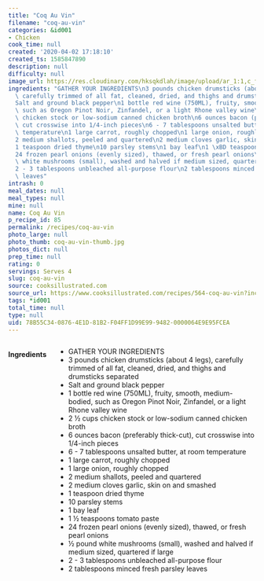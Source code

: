 ```yaml
---
title: "Coq Au Vin"
filename: "coq-au-vin"
categories: &id001
- Chicken
cook_time: null
created: '2020-04-02 17:18:10'
created_ts: 1585847890
description: null
difficulty: null
image_url: https://res.cloudinary.com/hksqkdlah/image/upload/ar_1:1,c_fill,dpr_2.0,f_auto,fl_lossy.progressive.strip_profile,g_faces:auto,q_auto:low,w_344/2940_coqauvin-article
ingredients: "GATHER YOUR INGREDIENTS\n3 pounds chicken drumsticks (about 4 legs),\
  \ carefully trimmed of all fat, cleaned, dried, and thighs and drumsticks separated\n\
  Salt and ground black pepper\n1 bottle red wine (750ML), fruity, smooth, medium-bodied,\
  \ such as Oregon Pinot Noir, Zinfandel, or a light Rhone valley wine\n2 \xBD cups\
  \ chicken stock or low-sodium canned chicken broth\n6 ounces bacon (preferably thick-cut),\
  \ cut crosswise into 1/4-inch pieces\n6 - 7 tablespoons unsalted butter, at room\
  \ temperature\n1 large carrot, roughly chopped\n1 large onion, roughly chopped\n\
  2 medium shallots, peeled and quartered\n2 medium cloves garlic, skin on and smashed\n\
  1 teaspoon dried thyme\n10 parsley stems\n1 bay leaf\n1 \xBD teaspoons tomato paste\n\
  24 frozen pearl onions (evenly sized), thawed, or fresh pearl onions\n\xBD pound\
  \ white mushrooms (small), washed and halved if medium sized, quartered if large\n\
  2 - 3 tablespoons unbleached all-purpose flour\n2 tablespoons minced fresh parsley\
  \ leaves"
intrash: 0
meal_dates: null
meal_types: null
mine: null
name: Coq Au Vin
p_recipe_id: 85
permalink: /recipes/coq-au-vin
photo_large: null
photo_thumb: coq-au-vin-thumb.jpg
photos_dict: null
prep_time: null
rating: 0
servings: Serves 4
slug: coq-au-vin
source: cooksillustrated.com
source_url: https://www.cooksillustrated.com/recipes/564-coq-au-vin?incode=MCSCM00L0&ref=new_search_experience_17
tags: *id001
total_time: null
type: null
uid: 78B55C34-0876-4E1D-81B2-F04FF1D99E99-9482-0000064E9E95FCEA
---
```

<div class="large-8 medium-7 columns" id="writeup">	</div><!-- #writeup -->
</div><!-- #row-one -->
<div class="row" id="row-two">	<div class="medium-4 small-5 columns" id="ingredients"><h4>Ingredients</h4><div class="box box-ingredients content"><ul>
<li>GATHER YOUR INGREDIENTS</li>
<li>3 pounds chicken drumsticks (about 4 legs), carefully trimmed of all fat, cleaned, dried, and thighs and drumsticks separated</li>
<li>Salt and ground black pepper</li>
<li>1 bottle red wine (750ML), fruity, smooth, medium-bodied, such as Oregon Pinot Noir, Zinfandel, or a light Rhone valley wine</li>
<li>2 ½ cups chicken stock or low-sodium canned chicken broth</li>
<li>6 ounces bacon (preferably thick-cut), cut crosswise into 1/4-inch pieces</li>
<li>6 - 7 tablespoons unsalted butter, at room temperature</li>
<li>1 large carrot, roughly chopped</li>
<li>1 large onion, roughly chopped</li>
<li>2 medium shallots, peeled and quartered</li>
<li>2 medium cloves garlic, skin on and smashed</li>
<li>1 teaspoon dried thyme</li>
<li>10 parsley stems</li>
<li>1 bay leaf</li>
<li>1 ½ teaspoons tomato paste</li>
<li>24 frozen pearl onions (evenly sized), thawed, or fresh pearl onions</li>
<li>½ pound white mushrooms (small), washed and halved if medium sized, quartered if large</li>
<li>2 - 3 tablespoons unbleached all-purpose flour</li>
<li>2 tablespoons minced fresh parsley leaves</li>
</ul>
</div>	</div>	<div class="medium-6 small-7 columns" id="directions">	</div>